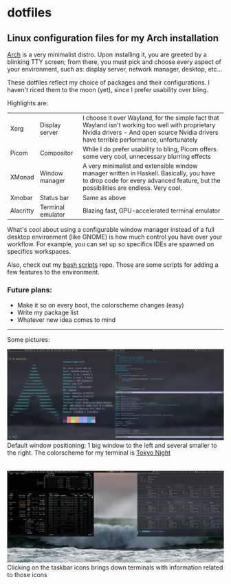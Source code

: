# dotfiles
## Linux configuration files for my Arch installation

[Arch](https://archlinux.org/) is a very minimalist distro. Upon installing it, you are greeted by a blinking TTY screen; from there, you must pick and choose every aspect of your environment, such as: display server, network manager, desktop, etc...

These dotfiles reflect my choice of packages and their configurations.
I haven't riced them to the moon (yet), since I prefer usability over bling.

Highlights are:

| | | |
|---|---|---|
|Xorg|Display server|I choose it over Wayland, for the simple fact that Wayland isn't working too well with proprietary Nvidia drivers - And open source Nvidia drivers have terrible performance, unfortunately|
|Picom|Compositor|While I do prefer usability to bling, Picom offers some very cool, unnecessary blurring effects
|XMonad|Window manager|A very minimalist and extensible window manager written in Haskell. Basically, you have to drop code for every advanced feature, but the possibilities are endless. Very cool.
|Xmobar|Status bar|Same as above
|Alacritty|Terminal emulator|Blazing fast, GPU-accelerated terminal emulator


What's cool about using a configurable window manager instead of a full desktop environment (like GNOME) is how much control you have over your workflow. For example, you can set up so specifics IDEs are spawned on specifics workspaces.


Also, check out my [bash scripts](https://github.com/tkemberli/Bash-Scripts.git) repo. Those are some scripts for adding a few features to the environment.



### Future plans:
- Make it so on every boot, the colorscheme changes (easy)
- Write my package list
- Whatever new idea comes to mind

---
Some pictures:

![Default window positioning](./1665844732.png)
Default window positioning: 1 big window to the left and several smaller to the right. The colorscheme for my terminal is [Tokyo Night](https://github.com/folke/tokyonight.nvim)
\
\
\
![DropDowns](./1665844789.png)
Clicking on the taskbar icons brings down terminals with information related to those icons